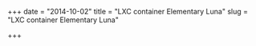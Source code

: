 +++
date = "2014-10-02"
title = "LXC container Elementary Luna"
slug = "LXC container Elementary Luna"

+++

<script src="https://gist.github.com/marloncabrera/d64565de2197233987a9.js"></script>
